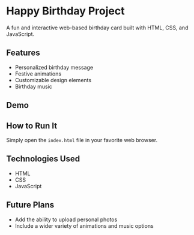 # Happy Birthday Project

A fun and interactive web-based birthday card built with HTML, CSS, and JavaScript.

## Features

* Personalized birthday message
* Festive animations
* Customizable design elements 
* Birthday music

## Demo


## How to Run It

Simply open the `index.html` file in your favorite web browser.

## Technologies Used

* HTML
* CSS
* JavaScript

## Future Plans

* Add the ability to upload personal photos
* Include a wider variety of animations and music options
